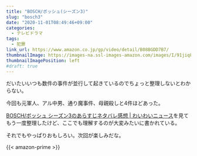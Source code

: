 ```yaml
---
title: "BOSCH/ボッシュ(シーズン3)"
slug: "bosch3"
date: "2020-11-01T08:49:46+09:00"
categories:
  - テレビドラマ
tags:
  - 犯罪
link_url: https://www.amazon.co.jp/gp/video/detail/B08BGDD7B7/
thumbnailImage: https://images-na.ssl-images-amazon.com/images/I/91jiqFfxmIL._SX300_.jpg
thumbnailImagePosition: left
#draft: true
---
```

だいたいいつも数件の事件が並行して起きているのでちょっと整理しないとわからない。
<!--more-->
今回も元軍人、アル中男、通り魔事件、母親殺しと4件ほどあった。

[BOSCH/ボッシュ シーズン3のあらすじネタバレ感想 \| わいわいニュース](https://yy-news.com/%E6%98%A0%E7%94%BB%E3%83%BB%E3%83%89%E3%83%A9%E3%83%9E/%E6%B5%B7%E5%A4%96%E3%83%89%E3%83%A9%E3%83%9E/bosch%E3%83%9C%E3%83%83%E3%82%B7%E3%83%A5-%E3%82%B7%E3%83%BC%E3%82%BA%E3%83%B33%E3%81%AE%E3%81%82%E3%82%89%E3%81%99%E3%81%98%E3%83%8D%E3%82%BF%E3%83%90%E3%83%AC%E6%84%9F%E6%83%B3/)を見てもう一度整理したけど、ここでも理解するのが大変みたいに書かれている。

それでもやっぱりおもしろい。次回が楽しみだな。

{{< amazon-prime >}}
